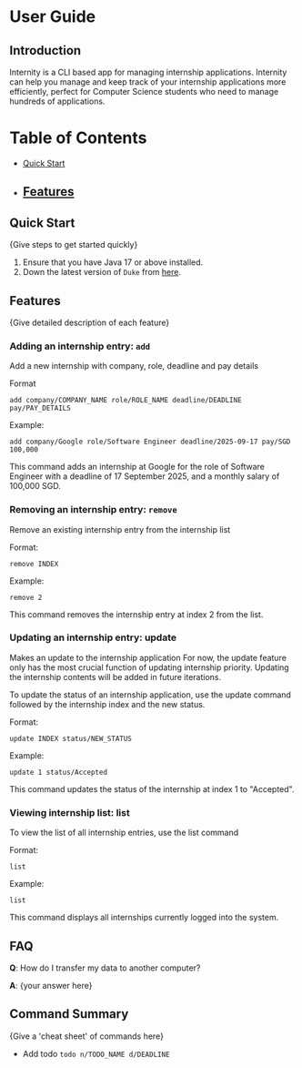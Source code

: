 # User Guide

## Introduction

Internity is a CLI based app for managing internship applications. Internity can help you manage and keep track 
of your internship applications more efficiently, perfect for Computer Science students who need to 
manage hundreds of applications.

# Table of Contents
- [Quick Start](#quick-start)
- [Features](#features)
  - 

## Quick Start

{Give steps to get started quickly}

1. Ensure that you have Java 17 or above installed.
1. Down the latest version of `Duke` from [here](http://link.to/duke).

## Features 

{Give detailed description of each feature}


### Adding an internship entry: `add`
Add a new internship with company, role, deadline and pay details

Format
```
add company/COMPANY_NAME role/ROLE_NAME deadline/DEADLINE pay/PAY_DETAILS
```

Example:
```
add company/Google role/Software Engineer deadline/2025-09-17 pay/SGD 100,000
```
This command adds an internship at Google for the role of Software Engineer with a deadline of 17 September 2025, and a monthly salary of 100,000 SGD.


### Removing an internship entry: `remove`
Remove an existing internship entry from the internship list

Format:
```
remove INDEX
```

Example:
```
remove 2
```

This command removes the internship entry at index 2 from the list.


### Updating an internship entry: update
Makes an update to the internship application
For now, the update feature only has the most crucial function of updating internship priority. Updating the internship contents will be added in future iterations.

To update the status of an internship application, use the update command followed by the internship index and the new status.

Format:
```
update INDEX status/NEW_STATUS
```

Example:
```
update 1 status/Accepted
```

This command updates the status of the internship at index 1 to "Accepted".


### Viewing internship list: list
To view the list of all internship entries, use the list command

Format:
```
list
```

Example:
```
list
```

This command displays all internships currently logged into the system.


## FAQ

**Q**: How do I transfer my data to another computer? 

**A**: {your answer here}

## Command Summary

{Give a 'cheat sheet' of commands here}

* Add todo `todo n/TODO_NAME d/DEADLINE`
